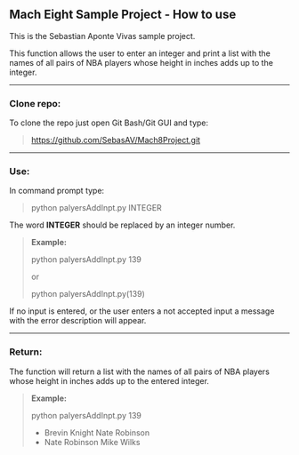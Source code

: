 ## Mach Eight Sample Project - How to use

This is the Sebastian Aponte Vivas sample project.

This function allows the user to enter an integer and print a list with the
names of all pairs of NBA players whose height in inches adds up to the integer.

-------------------------------------------------------------------------------
### Clone repo:
To clone the repo just open Git Bash/Git GUI and type:

> https://github.com/SebasAV/Mach8Project.git

-------------------------------------------------------------------------------
### Use:
In command prompt type:

> python palyersAddInpt.py INTEGER
    

The word **INTEGER** should be replaced by an integer number.


> **Example:**
>
> python palyersAddInpt.py 139
>
> or
>
> python palyersAddInpt.py(139)


If no input is entered, or the user enters a not accepted input a message with
the error description will appear.

-------------------------------------------------------------------------------
### Return:
The function will return a list with the names of all pairs of NBA players whose
height in inches adds up to the entered integer.

> **Example:**
>
> python palyersAddInpt.py 139
>
> - Brevin Knight         Nate Robinson
> - Nate Robinson         Mike Wilks